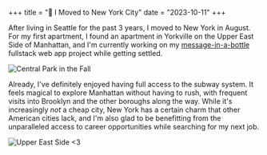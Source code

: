 +++
title = "🗽 I Moved to New York City"
date = "2023-10-11"
+++

After living in Seattle for the past 3 years, I moved to New York in August. For my first apartment, I found an apartment in Yorkville on the Upper East Side of Manhattan, and I'm currently working on my [message-in-a-bottle](https://message-in-a-bottle.fly.dev/) fullstack web app project while getting settled.

![Central Park in the Fall](/images/nyc_central_park_fall.jpg "Central Park in the Fall")

Already, I've definitely enjoyed having full access to the subway system. It feels magical to explore Manhattan without having to rush, with frequent visits into Brooklyn and the other boroughs along the way. While it's increasingly _not_ a cheap city, New York has a certain charm that other American cities lack, and I'm also glad to be benefitting from the unparalleled access to career opportunities while searching for my next job.

![Upper East Side <3](/images/nyc_ues_fall_vibes.jpg?width=20px "Cozy Upper East Side vibes")
